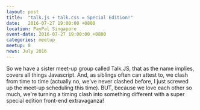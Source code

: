 ```yaml
---
layout: post
title:  "talk.js + talk.css = Special Edition!"
date:   2016-07-27 19:00:00 +0800
location: PayPal Singapore
event-date: 2016-07-27 19:00:00 +0800
categories: meetup
meetup: 8
news: July 2016
---
```

So we have a sister meet-up group called Talk.JS, that as the name implies, covers all things Javascript. And, as siblings often can attest to, we clash from time to time (actually no, we've never clashed before, I just screwed up the meet-up scheduling this time). BUT, because we love each other so much, we're turning a timing clash into something different with a super special edition front-end extravaganza!
